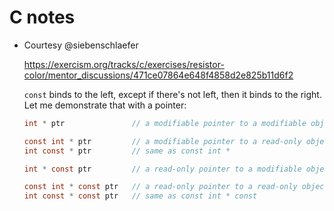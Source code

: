 # C notes

- Courtesy @siebenschlaefer

    https://exercism.org/tracks/c/exercises/resistor-color/mentor_discussions/471ce07864e648f4858d2e825b11d6f2

    `const` binds to the left, except if there's not left, then it binds to the right.
    Let me demonstrate that with a pointer:

    ```c
    int * ptr               // a modifiable pointer to a modifiable object

    const int * ptr         // a modifiable pointer to a read-only object
    int const * ptr         // same as const int *

    int * const ptr         // a read-only pointer to a modifiable object

    const int * const ptr   // a read-only pointer to a read-only object
    int const * const ptr   // same as const int * const
    ```

